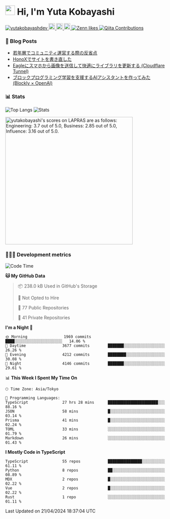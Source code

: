 <h1><img src="https://emojis.slackmojis.com/emojis/images/1613942336/14158/balloons.gif?1613942336" width="30"/> Hi, I'm Yuta Kobayashi</h1>

<p align="left"> 
  <a href="https://github.com/yutakobayashidev/yutakobayashidev/">
    <img src="https://komarev.com/ghpvc/?username=yutakobayashdev" alt="yutakobayashdev" />
  </a>
  <a href="https://mastodon.social/@yutakobayashi">
    <img height="20" src="https://img.shields.io/mastodon/follow/107202517736161782?domain=https%3A%2F%2Fmastodon.social&label=Mastodon&logo=mastodon&style=plastic" />
  </a>
  <a href="https://github.com/yutakobayashidev">
    <img height="20" src="https://img.shields.io/github/followers/yutakobayashidev?label=follow&logo=github&style=flat" />
  </a>
  <a href="https://www.reddit.com/user/yutakobayashi">
    <img height="20" src="https://img.shields.io/reddit/user-karma/combined/yutakobayashi?label=Reddit&logo=reddit&style=flat" />
  </a>
  <a href="https://zenn.dev/yutakobayashi">
    <img src="https://badgen.org/img/zenn/yutakobayashi/likes?style=plastic" alt="Zenn likes" />
  </a>
  <a href="https://qiita.com/yutakobayashi">
    <img src="https://badgen.org/img/qiita/yutakobayashi/contributions?style=plastic" alt="Qiita Contributions" />
  </a>
</p>

### 📕 Blog Posts

<!-- BLOG-POST-LIST:START -->
- [若年層でコミュニティ運営する際の反省点](https://yutakobayashi.dev/blog/junior-community)
- [HonoXでサイトを書き直した](https://yutakobayashi.dev/blog/honox)
- [Eagleにスマホから画像を送信して快適にライブラリを更新する &lpar;Cloudflare Tunnel&rpar;](https://zenn.dev/yutakobayashi/articles/eagle-cf-tunnel)
- [ブロックプログラミング学習を支援するAIアシスタントを作ってみた &lpar;Blockly × OpenAI&rpar;](https://zenn.dev/yutakobayashi/articles/blockly-openai)
<!-- BLOG-POST-LIST:END -->

### 📊 Stats

![Top Langs](https://github-readme-stats.vercel.app/api/top-langs/?username=yutakobayashidev)
![Stats](https://github-readme-stats.vercel.app/api?username=yutakobayashidev&count_private=true&show_icons=true&line_height=40)

<!--START_SECTION:lapras-card-->
<p ><a href="https://lapras.com/public/yutakobayashi" target="_blank" rel="noopener noreferrer"><img alt="yutakobayashi's scores on LAPRAS are as follows: Engineering: 3.7 out of 5.0, Business: 2.85 out of 5.0, Influence: 3.16 out of 5.0." src="https://lapras-card-generator.vercel.app/api/svg?e=3.7&b=2.85&i=3.16&b1=%23020e27&b2=%230e5593&i1=%2303102f&i2=%231688bf&l=en" width="400" ></a></p>
<!--END_SECTION:lapras-card-->

### 👩🏻‍💻 Development metrics

<!--START_SECTION:waka-->
![Code Time](http://img.shields.io/badge/Code%20Time-2%2C735%20hrs%2017%20mins-blue)

**🐱 My GitHub Data** 

> 📦 238.0 kB Used in GitHub's Storage 
 > 
> 🚫 Not Opted to Hire
 > 
> 📜 77 Public Repositories 
 > 
> 🔑 41 Private Repositories 
 > 
**I'm a Night 🦉** 

```text
🌞 Morning                1969 commits        ████░░░░░░░░░░░░░░░░░░░░░   14.06 % 
🌆 Daytime                3677 commits        ███████░░░░░░░░░░░░░░░░░░   26.26 % 
🌃 Evening                4212 commits        ████████░░░░░░░░░░░░░░░░░   30.08 % 
🌙 Night                  4146 commits        ███████░░░░░░░░░░░░░░░░░░   29.61 % 
```


📊 **This Week I Spent My Time On** 

```text
🕑︎ Time Zone: Asia/Tokyo

💬 Programming Languages: 
TypeScript               27 hrs 28 mins      ██████████████████████░░░   88.16 % 
JSON                     58 mins             █░░░░░░░░░░░░░░░░░░░░░░░░   03.14 % 
Prisma                   41 mins             █░░░░░░░░░░░░░░░░░░░░░░░░   02.24 % 
TOML                     33 mins             ░░░░░░░░░░░░░░░░░░░░░░░░░   01.79 % 
Markdown                 26 mins             ░░░░░░░░░░░░░░░░░░░░░░░░░   01.43 % 
```

**I Mostly Code in TypeScript** 

```text
TypeScript               55 repos            ███████████████░░░░░░░░░░   61.11 % 
Python                   8 repos             ██░░░░░░░░░░░░░░░░░░░░░░░   08.89 % 
MDX                      2 repos             █░░░░░░░░░░░░░░░░░░░░░░░░   02.22 % 
Vue                      2 repos             █░░░░░░░░░░░░░░░░░░░░░░░░   02.22 % 
Rust                     1 repo              ░░░░░░░░░░░░░░░░░░░░░░░░░   01.11 % 
```




 Last Updated on 21/04/2024 18:37:04 UTC
<!--END_SECTION:waka-->
